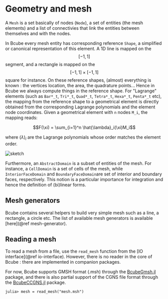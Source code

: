 # Geometry and mesh

A `Mesh` is a set basically of nodes (`Node`), a set of entities (the mesh elements) and a list of connectivies that link the entities between themselves and with the nodes.

In Bcube every mesh entity has corresponding reference `Shape`, a simplified or canonical representation of this element. A 1D line is mapped on the $$[-1,1]$$ segment, and a rectangle is mapped on the $$[-1,1] \times [-1,1]$$ square for instance. On these reference shapes, (almost) everything is known : the vertices location, the area, the quadrature points... Hence in Bcube we always compute things in the reference shape. For "Lagrange" elements (such as `Bar*_t`, `Tri*_t`, `Quad*_t`, `Tetra*_t`, `Hexa*_t`, `Penta*_t` etc), the mapping from the reference shape to a geometrical element is directly obtained from the corresponding Lagrange polynomials and the element node coordinates. Given a geometrical element with `n` nodes `M_i`, the mapping reads:

```math
F(\xi) = \sum_{i=1}^n \hat{\lambda}_i(\xi)M_i
```

where $(\lambda)_i$ are the Lagrange polynomials whose order matches the element order.

![sketch](../assets/sketch/sketch-mapping.png)

Furthermore, an `AbstractDomain` is a subset of entities of the mesh. For instance, a `CellDomain` is a set of cells of the mesh, while `InteriorFaceDomain` and `BoundaryFaceDomain`are set of interior and boundary faces, respectively. This notion is a particular importance for integration and hence the definition of (bi)linear forms.


## Mesh generators

Bcube contains several helpers to build very simple mesh such as a line, a rectangle, a circle etc. The list of available mesh generators is available [here](@ref mesh-generator).

## Reading a mesh

To read a mesh from a file, use the `read_mesh` function from the [IO interface](@ref io-interface). However, there is no reader in the core of Bcube : there are implemented in companion packages.

For now, Bcube supports GMSH format (.msh) through the [BcubeGmsh.jl](https://github.com/bcube-project/BcubeGmsh.jl) package, and there is also partial support of the CGNS file format through the [BcubeCCGNS.jl](https://github.com/bcube-project/BcubeCGNS.jl) package.

```julia-repl
julia> mesh = read_mesh("mesh.msh")
```